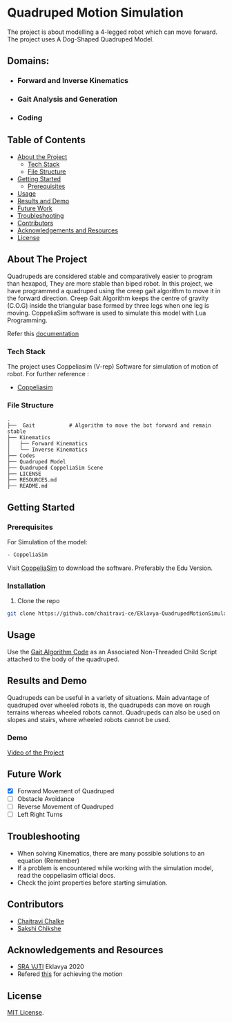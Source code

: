 # Quadruped Motion Simulation

The project is about modelling a 4-legged robot which can move forward. The project uses A Dog-Shaped Quadruped Model.

## Domains:
  - ### Forward and Inverse Kinematics
  - ### Gait Analysis and Generation
  - ### Coding
 
## Table of Contents

* [About the Project](#about-the-project)
  * [Tech Stack](#tech-stack)
  * [File Structure](#file-structure)
* [Getting Started](#getting-started)
  * [Prerequisites](#prerequisites)
* [Usage](#usage)
* [Results and Demo](#results-and-demo)
* [Future Work](#future-work)
* [Troubleshooting](#troubleshooting)
* [Contributors](#contributors)
* [Acknowledgements and Resources](#acknowledgements-and-resources)
* [License](#license)

## About The Project

Quadrupeds are considered stable and comparatively easier to program than hexapod, They are more stable than biped robot. In this project, we have programmed a quadruped using the creep gait algorithm to move it in the forward direction. Creep Gait Algorithm keeps the centre of gravity (C.O.G) inside the triangular base formed by three legs when one leg is moving. CoppeliaSim software is used to simulate this model with Lua Programming.

Refer this [documentation](https://link/to/report/)

### Tech Stack
The project uses Coppeliasim (V-rep) Software for simulation of motion of robot. For further reference : 
* [Coppeliasim](https://www.coppeliarobotics.com/)
  

### File Structure
    .
    ├──  Gait           # Algorithm to move the bot forward and remain stable
    ├── Kinematics          
    │   ├── Forward Kinematics        
    │   └── Inverse Kinematics          
    ├── Codes
    ├── Quadruped Model
    ├── Quadruped CoppeliaSim Scene
    ├── LICENSE
    ├── RESOURCES.md
    ├── README.md 

    
## Getting Started
### Prerequisites

For Simulation of the model:
```sh
- CoppeliaSim
```
Visit [CoppeliaSim](https://www.coppeliarobotics.com/downloads) to download the software. Preferably the Edu Version. 
 
### Installation
1. Clone the repo
```sh
git clone https://github.com/chaitravi-ce/Eklavya-QuadrupedMotionSimulation.git
```

## Usage

Use the  [Gait Algorithm Code](https://github.com/chaitravi-ce/Eklavya-QuadrupedMotionSimulation/tree/master/Codes) as an Associated Non-Threaded Child Script attached to the body of the quadruped. 

## Results and Demo
Quadrupeds can be useful in a variety of situations. Main advantage of quadruped over wheeled robots is, the quadrupeds can move on rough terrains whereas wheeled robots cannot. Quadrupeds can also be used on slopes and stairs, where wheeled robots cannot be used.

### Demo
[Video of the Project](https://drive.google.com/file/d/14wP4J3AhH0u-MoTKX1THPP_viay8aTmF/view?usp=sharing)

## Future Work

- [x] Forward Movement of Quadruped
- [ ] Obstacle Avoidance
- [ ] Reverse Movement of Quadruped
- [ ] Left Right Turns

## Troubleshooting
* When solving Kinematics, there are many possible solutions to an equation (Remember)
* If a problem is encountered while working with the simulation model, read the coppeliasim official docs.
* Check the joint properties before starting simulation.
## Contributors
* [Chaitravi Chalke](https://github.com/chaitravi-ce)
* [Sakshi Chikshe](https://github.com/Sakshi-0311)

## Acknowledgements and Resources
* [SRA VJTI](http://sra.vjti.info/) Eklavya 2020  
* Refered [this](https://github.com/chaitravi-ce/Eklavya-QuadrupedMotionSimulation/blob/master/RESOURCES.md) for achieving the motion  

## License
[MIT License](https://github.com/chaitravi-ce/Eklavya-QuadrupedMotionSimulation/blob/master/LICENSE.md). 
